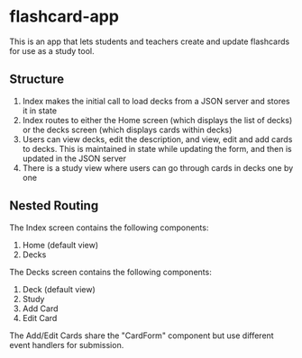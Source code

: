 # flashcard-app

This is an app that lets students and teachers create and update flashcards for use as a study tool. 

## Structure

1. Index makes the initial call to load decks from a JSON server and stores it in state
2. Index routes to either the Home screen (which displays the list of decks) or the decks screen (which displays cards within decks)
3. Users can view decks, edit the description, and view, edit and add cards to decks. This is maintained in state while updating the form, and then is updated in the JSON server
4. There is a study view where users can go through cards in decks one by one

## Nested Routing
The Index screen contains the following components:
1. Home (default view)
2. Decks

The Decks screen contains the following components: 
1. Deck (default view)
2. Study
3. Add Card
4. Edit Card


The Add/Edit Cards share the "CardForm" component but use different event handlers for submission. 
